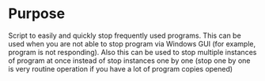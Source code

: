 # Purpose
Script to easily and quickly stop frequently used programs.
This can be used when you are not able to stop program via Windows GUI (for example, program is not responding).
Also this can be used to stop multiple instances of program at once instead of stop instances one by one (stop one by one is very routine operation if you have a lot of program copies opened)
